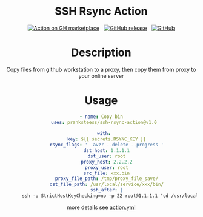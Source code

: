 <div align="center">

# SSH Rsync Action

[![Action on GH marketplace][marketplace badge]][marketplace] &nbsp;
[![GitHub release][release badge]][latest release] &nbsp;
[![GitHub][LICENSE badge]][LICENSE]


# Description
Copy files from github workstation to a proxy, then copy them from proxy to your online server


# Usage

```yml
- name: Copy bin
  uses: pranksteess/ssh-rsync-action@v1.0
          
  with:
    key: ${{ secrets.RSYNC_KEY }}
    rsync_flags: ' -avzr --delete --progress '
    dst_host: 1.1.1.1
    dst_user: root
    proxy_host: 2.2.2.2
    proxy_user: root
    src_file: xxx.bin
    proxy_file_path: /tmp/proxy_file_save/
    dst_file_path: /usr/local/service/xxx/bin/
    ssh_after: |
      ssh -o StrictHostKeyChecking=no -p 22 root@1.1.1.1 "cd /usr/local/service/xxx/bin/ && md5sum xxx.bin && mv xxx xxx.old && mv xxx.new xxx && supervisorctl restart xxx"
```

more details see [action.yml](https://github.com/pranksteess/ssh-rsync-action/blob/main/action.yml)

















[marketplace badge]: https://img.shields.io/badge/GitHub-Marketplace-lightblue.svg
[marketplace]: https://github.com/marketplace/actions/ssh-and-rsync-setup
[LICENSE badge]: https://img.shields.io/github/license/Pendect/action-rsyncer.svg
[LICENSE]: https://github.com/pranksteess/ssh-rsync-action/blob/main/LICENSE
[release badge]: https://img.shields.io/badge/release-v1.0-blue
[latest release]: https://github.com/pranksteess/ssh-rsync-action/releases/latest
